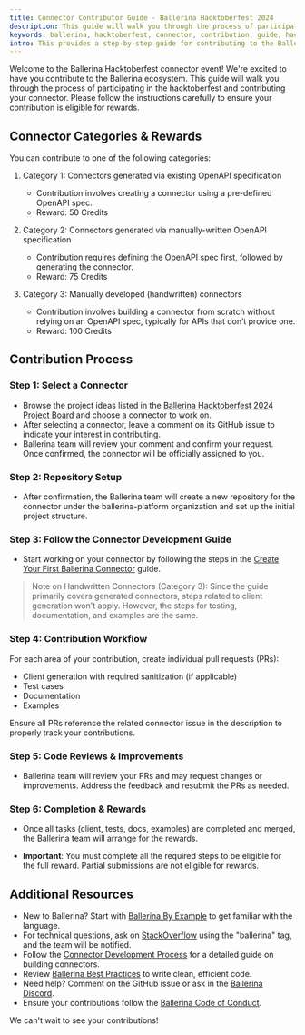 ```yaml
---
title: Connector Contributor Guide - Ballerina Hacktoberfest 2024
description: This guide will walk you through the process of participating in the Ballerina Hacktoberfest connector event.
keywords: ballerina, hacktoberfest, connector, contribution, guide, hackathon
intro: This provides a step-by-step guide for contributing to the Ballerina Hacktoberfest connector event.
---
```


Welcome to the Ballerina Hacktoberfest connector event! We're excited to have you contribute to the Ballerina ecosystem. This guide will walk you through the process of participating in the hacktoberfest and contributing your connector. Please follow the instructions carefully to ensure your contribution is eligible for rewards.

## Connector Categories & Rewards

You can contribute to one of the following categories:

1. Category 1: Connectors generated via existing OpenAPI specification
   - Contribution involves creating a connector using a pre-defined OpenAPI spec.
   - Reward: 50 Credits

2. Category 2: Connectors generated via manually-written OpenAPI specification
   - Contribution requires defining the OpenAPI spec first, followed by generating the connector.
   - Reward: 75 Credits

3. Category 3: Manually developed (handwritten) connectors
   - Contribution involves building a connector from scratch without relying on an OpenAPI spec, typically for APIs that don’t provide one.
   - Reward: 100 Credits

## Contribution Process

### Step 1: Select a Connector

- Browse the project ideas listed in the [Ballerina Hacktoberfest 2024 Project Board](https://github.com/orgs/ballerina-platform/projects/376/views/5) and choose a connector to work on.
- After selecting a connector, leave a comment on its GitHub issue to indicate your interest in contributing.
- Ballerina team will review your comment and confirm your request. Once confirmed, the connector will be officially assigned to you.

### Step 2: Repository Setup

- After confirmation, the Ballerina team will create a new repository for the connector under the ballerina-platform organization and set up the initial project structure.

### Step 3: Follow the Connector Development Guide

- Start working on your connector by following the steps in the [Create Your First Ballerina Connector](https://ballerina.io/learn/how-to-create-your-first-ballerina-connector/) guide.

> Note on Handwritten Connectors (Category 3): Since the guide primarily covers generated connectors, steps related to client generation won't apply. However, the steps for testing, documentation, and examples are the same.

### Step 4: Contribution Workflow

For each area of your contribution, create individual pull requests (PRs):
- Client generation with required sanitization (if applicable)
- Test cases
- Documentation
- Examples

Ensure all PRs reference the related connector issue in the description to properly track your contributions.

### Step 5: Code Reviews & Improvements

- Ballerina team will review your PRs and may request changes or improvements. Address the feedback and resubmit the PRs as needed.

### Step 6: Completion & Rewards

- Once all tasks (client, tests, docs, examples) are completed and merged, the Ballerina team will arrange for the rewards.

- **Important**: You must complete all the required steps to be eligible for the full reward. Partial submissions are not eligible for rewards.

## Additional Resources

- New to Ballerina? Start with [Ballerina By Example](https://ballerina.io/learn/by-example/) to get familiar with the language.
- For technical questions, ask on [StackOverflow](https://stackoverflow.com/) using the "ballerina" tag, and the team will be notified.
- Follow the [Connector Development Process](https://github.com/ballerina-platform/ballerina-library/blob/main/docs/connector-development-process.md) for a detailed guide on building connectors.
- Review [Ballerina Best Practices](https://learn-ballerina.github.io/index.html) to write clean, efficient code.
- Need help? Comment on the GitHub issue or ask in the [Ballerina Discord](https://discord.gg/ballerinalang).
- Ensure your contributions follow the [Ballerina Code of Conduct](https://ballerina.io/community/code-of-conduct/).

We can't wait to see your contributions!
